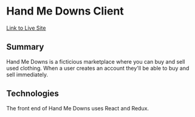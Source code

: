 # Hand Me Downs Client

[Link to Live Site](https://handmedowns-client.herokuapp.com/)

## Summary

Hand Me Downs is a ficticious marketplace where you can buy and sell used clothing. When a user creates an account they'll be able to buy and sell immediately.

## Technologies

The front end of Hand Me Downs uses React and Redux.
